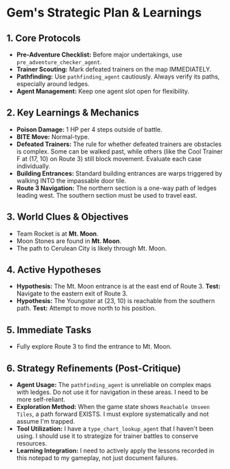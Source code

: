 # Gem's Strategic Plan & Learnings

## 1. Core Protocols
*   **Pre-Adventure Checklist:** Before major undertakings, use `pre_adventure_checker_agent`.
*   **Trainer Scouting:** Mark defeated trainers on the map IMMEDIATELY.
*   **Pathfinding:** Use `pathfinding_agent` cautiously. Always verify its paths, especially around ledges.
*   **Agent Management:** Keep one agent slot open for flexibility.

## 2. Key Learnings & Mechanics
*   **Poison Damage:** 1 HP per 4 steps outside of battle.
*   **BITE Move:** Normal-type.
*   **Defeated Trainers:** The rule for whether defeated trainers are obstacles is complex. Some can be walked past, while others (like the Cool Trainer F at (17, 10) on Route 3) still block movement. Evaluate each case individually.
*   **Building Entrances:** Standard building entrances are warps triggered by walking INTO the impassable door tile.
*   **Route 3 Navigation:** The northern section is a one-way path of ledges leading west. The southern section must be used to travel east.

## 3. World Clues & Objectives
*   Team Rocket is at **Mt. Moon**.
*   Moon Stones are found in **Mt. Moon**.
*   The path to Cerulean City is likely through Mt. Moon.

## 4. Active Hypotheses
*   **Hypothesis:** The Mt. Moon entrance is at the east end of Route 3. **Test:** Navigate to the eastern exit of Route 3.
*   **Hypothesis:** The Youngster at (23, 10) is reachable from the southern path. **Test:** Attempt to move north to his position.

## 5. Immediate Tasks
*   Fully explore Route 3 to find the entrance to Mt. Moon.

## 6. Strategy Refinements (Post-Critique)
*   **Agent Usage:** The `pathfinding_agent` is unreliable on complex maps with ledges. Do not use it for navigation in these areas. I need to be more self-reliant.
*   **Exploration Method:** When the game state shows `Reachable Unseen Tiles`, a path forward EXISTS. I must explore systematically and not assume I'm trapped.
*   **Tool Utilization:** I have a `type_chart_lookup_agent` that I haven't been using. I should use it to strategize for trainer battles to conserve resources.
*   **Learning Integration:** I need to actively apply the lessons recorded in this notepad to my gameplay, not just document failures.